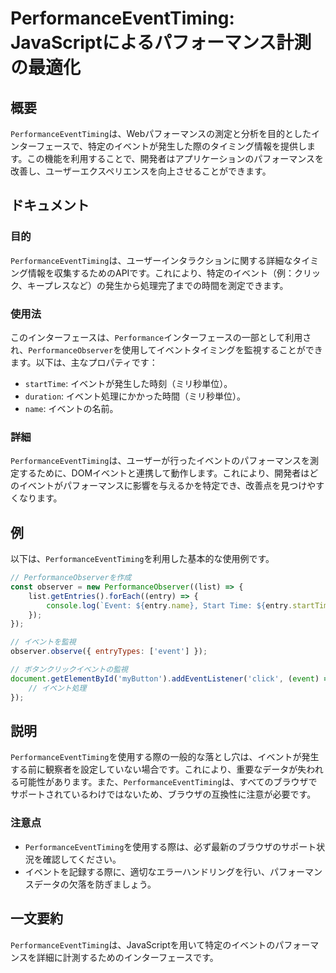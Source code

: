 <!--
Meta Description: # PerformanceEventTiming: JavaScriptによるパフォーマンス計測の最適化 ## 概要 `PerformanceEventTiming`は、Webパフォーマンスの測定と分析を目的としたインターフェースで、特定のイベントが発生した際のタイミング情報を提供します。この機能を...
Meta Keywords: performanceeventtiming, entry, これにより, duration, event
-->

# PerformanceEventTiming: JavaScriptによるパフォーマンス計測の最適化

## 概要
`PerformanceEventTiming`は、Webパフォーマンスの測定と分析を目的としたインターフェースで、特定のイベントが発生した際のタイミング情報を提供します。この機能を利用することで、開発者はアプリケーションのパフォーマンスを改善し、ユーザーエクスペリエンスを向上させることができます。

## ドキュメント
### 目的
`PerformanceEventTiming`は、ユーザーインタラクションに関する詳細なタイミング情報を収集するためのAPIです。これにより、特定のイベント（例：クリック、キープレスなど）の発生から処理完了までの時間を測定できます。

### 使用法
このインターフェースは、`Performance`インターフェースの一部として利用され、`PerformanceObserver`を使用してイベントタイミングを監視することができます。以下は、主なプロパティです：

- `startTime`: イベントが発生した時刻（ミリ秒単位）。
- `duration`: イベント処理にかかった時間（ミリ秒単位）。
- `name`: イベントの名前。

### 詳細
`PerformanceEventTiming`は、ユーザーが行ったイベントのパフォーマンスを測定するために、DOMイベントと連携して動作します。これにより、開発者はどのイベントがパフォーマンスに影響を与えるかを特定でき、改善点を見つけやすくなります。

## 例
以下は、`PerformanceEventTiming`を利用した基本的な使用例です。

```javascript
// PerformanceObserverを作成
const observer = new PerformanceObserver((list) => {
    list.getEntries().forEach((entry) => {
        console.log(`Event: ${entry.name}, Start Time: ${entry.startTime}, Duration: ${entry.duration}`);
    });
});

// イベントを監視
observer.observe({ entryTypes: ['event'] });

// ボタンクリックイベントの監視
document.getElementById('myButton').addEventListener('click', (event) => {
    // イベント処理
});
```

## 説明
`PerformanceEventTiming`を使用する際の一般的な落とし穴は、イベントが発生する前に観察者を設定していない場合です。これにより、重要なデータが失われる可能性があります。また、`PerformanceEventTiming`は、すべてのブラウザでサポートされているわけではないため、ブラウザの互換性に注意が必要です。

### 注意点
- `PerformanceEventTiming`を使用する際は、必ず最新のブラウザのサポート状況を確認してください。
- イベントを記録する際に、適切なエラーハンドリングを行い、パフォーマンスデータの欠落を防ぎましょう。

## 一文要約
`PerformanceEventTiming`は、JavaScriptを用いて特定のイベントのパフォーマンスを詳細に計測するためのインターフェースです。